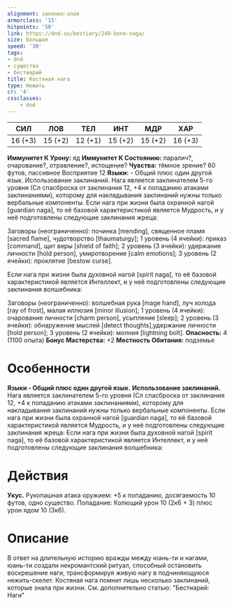 ```yaml
---
alignment: законно-злая
armorclass: '15'
hitpoints: '58'
link: https://dnd.su/bestiary/249-bone-naga/
size: Большая
speed: '30'
tags:
- dnd
- существо
- бестиарий
title: Костяная нага
type: Нежить
cr: '4'
cssclasses:
    - dnd
---
```



| СИЛ | ЛОВ | ТЕЛ | ИНТ | МДР | ХАР |
|---|---|---|---|---|---|
| 16 (+3) | 15 (+2) | 12 (+1) | 15 (+2) | 15 (+2) | 16 (+3) |
**Иммунитет К Урону:** яд
**Иммунитет К Состоянию:** паралич?, очарование?, отравление?, истощение?
**Чувства:** тёмное зрение? 60 футов, пассивное Восприятие 12
**Языки:** - Общий плюс один другой язык.
Использование заклинаний. Нага является заклинателем 5-го уровня (Сл спасброска от заклинания 12, +4 к попаданию атаками заклинаниями), которому для накладывания заклинаний нужны только вербальные компоненты.
Если нага при жизни была охранной нагой [guardian naga], то её базовой характеристикой является Мудрость, и у неё подготовлены следующие заклинания жреца:

Заговоры (неограниченно): починка [mending], священное пламя [sacred flame], чудотворство [thaumaturgy];
1 уровень (4 ячейки): приказ [command], щит веры [shield of faith];
2 уровень (3 ячейки): удержание личности [hold person], умиротворение [calm emotions];
3 уровень (2 ячейки): проклятие [bestow curse].

 Если нага при жизни была духовной нагой [spirit naga], то её базовой характеристикой является Интеллект, и у неё подготовлены следующие заклинания волшебника:

Заговоры (неограниченно): волшебная рука [mage hand], луч холода [ray of frost], малая иллюзия [minor illusion];
1 уровень (4 ячейки): очарование личности [charm person], усыпление [sleep];
2 уровень (3 ячейки): обнаружение мыслей [detect thoughts],удержание личности [hold person];
3 уровень (2 ячейки): молния [lightning bolt].
**Опасность:** 4 (1100 опыта)
**Бонус Мастерства:** +2
**Местность Обитания:** подземье


# Особенности
**Языки - Общий плюс один другой язык.** 
**Использование заклинаний.** Нага является заклинателем 5-го уровня (Сл спасброска от заклинания 12, +4 к попаданию атаками заклинаниями), которому для накладывания заклинаний нужны только вербальные компоненты.
Если нага при жизни была охранной нагой [guardian naga], то её базовой характеристикой является Мудрость, и у неё подготовлены следующие заклинания жреца:
Если нага при жизни была духовной нагой [spirit naga], то её базовой характеристикой является Интеллект, и у неё подготовлены следующие заклинания волшебника:


# Действия
**Укус.** Рукопашная атака оружием: +5 к попаданию, досягаемость 10 футов, одно существо. Попадание: Колющий урон 10 (2к6 + 3) плюс урон ядом 10 (3к6).


# Описание
В ответ на длительную историю вражды между юань-ти и нагами, юань-ти создали некромантский ритуал, способный остановить воскрешение наги, трансформируя живую нагу в подчиняющуюся нежить-скелет. Костяная нага помнит лишь несколько заклинаний, которые знала при жизни. См. дополнительно статью: "Бестиарий: Наги"